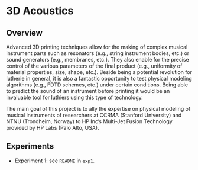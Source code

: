 # 3D Acoustics

## Overview

Advanced 3D printing techniques allow for the making of complex musical 
instrument parts such as resonators (e.g., string instrument bodies, etc.) or 
sound generators (e.g., membranes, etc.). They also enable for the precise 
control of the various parameters of the final product (e.g., uniformity of 
material properties, size, shape, etc.). Beside being a potential revolution 
for lutherie in general, it is also a fantastic opportunity to test physical 
modeling algorithms (e.g., FDTD schemes, etc.) under certain conditions. 
Being able to predict the sound of an instrument before printing it would be an 
invaluable tool for luthiers using this type of technology.

The main goal of this project is to ally the expertise on physical modeling of 
musical instruments of researchers at CCRMA (Stanford University) and NTNU 
(Trondheim, Norway) to  HP Inc’s Multi-Jet Fusion Technology provided by HP 
Labs (Palo Alto, USA). 

## Experiments

* Experiment 1: see `README` in `exp1`.
